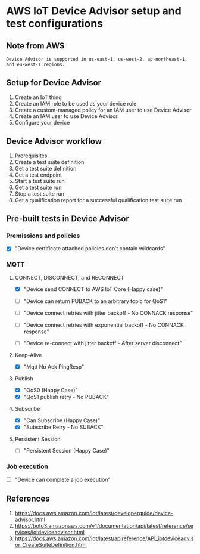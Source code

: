 # AWS IoT Device Advisor setup and test configurations

## Note from AWS
    Device Advisor is supported in us-east-1, us-west-2, ap-northeast-1, and eu-west-1 regions.

## Setup for Device Advisor
1. Create an IoT thing
2. Create an IAM role to be used as your device role
3. Create a custom-managed policy for an IAM user to use Device Advisor
4. Create an IAM user to use Device Advisor
5. Configure your device

## Device Advisor workflow
1. Prerequisites
2. Create a test suite definition
3. Get a test suite definition
4. Get a test endpoint
5. Start a test suite run
6. Get a test suite run
7. Stop a test suite run
8. Get a qualification report for a successful qualification test suite run
   
## Pre-built tests in Device Advisor
### Premissions and policies
- [X] "Device certificate attached policies don’t contain wildcards"
  
### MQTT
1. CONNECT, DISCONNECT, and RECONNECT  

   - [X] "Device send CONNECT to AWS IoT Core (Happy case)"
   - [ ] "Device can return PUBACK to an arbitrary topic for QoS1"

   - [ ] "Device connect retries with jitter backoff - No CONNACK response"
   - [ ] "Device connect retries with exponential backoff - No CONNACK response"
   - [ ] "Device re-connect with jitter backoff - After server disconnect"
  
2. Keep-Alive
   
   - [X] "Mqtt No Ack PingResp"  

3. Publish
   - [X] "QoS0 (Happy Case)"
   - [X] "QoS1 publish retry - No PUBACK"  
  
4. Subscribe
   - [X] "Can Subscribe (Happy Case)"
   - [X] "Subscribe Retry - No SUBACK"

5. Persistent Session
   - [ ] "Persistent Session (Happy Case)"

### Job execution
- [ ] "Device can complete a job execution"

## References
1. https://docs.aws.amazon.com/iot/latest/developerguide/device-advisor.html
2. https://boto3.amazonaws.com/v1/documentation/api/latest/reference/services/iotdeviceadvisor.html
3. https://docs.aws.amazon.com/iot/latest/apireference/API_iotdeviceadvisor_CreateSuiteDefinition.html
   